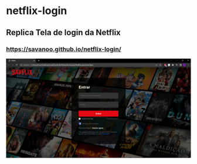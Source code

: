 # netflix-login
## Replica Tela de login da Netflix 
### https://savanoo.github.io/netflix-login/
![Screenshot](/assets/img/Screenshot.png)
